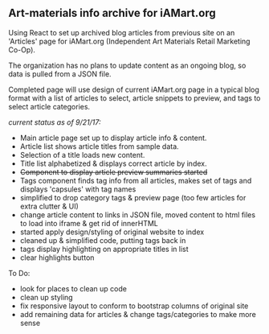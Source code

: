 ## Art-materials info archive for iAMart.org

Using React to set up archived blog articles from previous site on an 'Articles' page for iAMart.org (Independent Art Materials Retail Marketing Co-Op).

The organization has no plans to update content as an ongoing blog, so data is pulled from a JSON file.

Completed page will use design of current iAMart.org page in a typical blog format with a list of articles to select, article snippets to preview, and tags to select article categories.


*current status as of 9/21/17:*
- Main article page set up to display article info & content.
- Article list shows article titles from sample data.
- Selection of a title loads new content.
- Title list alphabetized & displays correct article by index.
- ~~Component to display article preview summaries started~~
- Tags component finds tag info from all articles, makes set of tags and displays 'capsules' with tag names
- simplified to drop category tags & preview page (too few articles for extra clutter & UI)
- change article content to links in JSON file, moved content to html files to load into iframe & get rid of innerHTML
- started apply design/styling of original website to index
- cleaned up & simplified code, putting tags back in
- tags display highlighting on appropriate titles in list
- clear highlights button

To Do:
- look for places to clean up code
- clean up styling
- fix responsive layout to conform to bootstrap columns of original site
- add remaining data for articles & change tags/categories to make more sense
